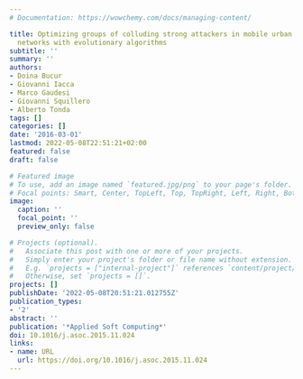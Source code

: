 ```yaml
---
# Documentation: https://wowchemy.com/docs/managing-content/

title: Optimizing groups of colluding strong attackers in mobile urban communication
  networks with evolutionary algorithms
subtitle: ''
summary: ''
authors:
- Doina Bucur
- Giovanni Iacca
- Marco Gaudesi
- Giovanni Squillero
- Alberto Tonda
tags: []
categories: []
date: '2016-03-01'
lastmod: 2022-05-08T22:51:21+02:00
featured: false
draft: false

# Featured image
# To use, add an image named `featured.jpg/png` to your page's folder.
# Focal points: Smart, Center, TopLeft, Top, TopRight, Left, Right, BottomLeft, Bottom, BottomRight.
image:
  caption: ''
  focal_point: ''
  preview_only: false

# Projects (optional).
#   Associate this post with one or more of your projects.
#   Simply enter your project's folder or file name without extension.
#   E.g. `projects = ["internal-project"]` references `content/project/deep-learning/index.md`.
#   Otherwise, set `projects = []`.
projects: []
publishDate: '2022-05-08T20:51:21.012755Z'
publication_types:
- '2'
abstract: ''
publication: '*Applied Soft Computing*'
doi: 10.1016/j.asoc.2015.11.024
links:
- name: URL
  url: https://doi.org/10.1016/j.asoc.2015.11.024
---
```

